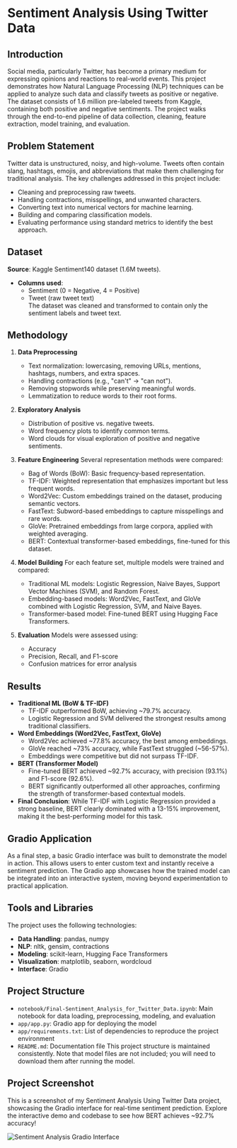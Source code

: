 # Sentiment Analysis Using Twitter Data

## Introduction
Social media, particularly Twitter, has become a primary medium for expressing opinions and reactions to real-world events. This project demonstrates how Natural Language Processing (NLP) techniques can be applied to analyze such data and classify tweets as positive or negative. The dataset consists of 1.6 million pre-labeled tweets from Kaggle, containing both positive and negative sentiments. The project walks through the end-to-end pipeline of data collection, cleaning, feature extraction, model training, and evaluation.

## Problem Statement
Twitter data is unstructured, noisy, and high-volume. Tweets often contain slang, hashtags, emojis, and abbreviations that make them challenging for traditional analysis. The key challenges addressed in this project include:
- Cleaning and preprocessing raw tweets.
- Handling contractions, misspellings, and unwanted characters.
- Converting text into numerical vectors for machine learning.
- Building and comparing classification models.
- Evaluating performance using standard metrics to identify the best approach.

## Dataset
**Source**: Kaggle Sentiment140 dataset (1.6M tweets).  
- **Columns used**:
  - Sentiment (0 = Negative, 4 = Positive)
  - Tweet (raw tweet text)  
The dataset was cleaned and transformed to contain only the sentiment labels and tweet text.

## Methodology
1. **Data Preprocessing**
   - Text normalization: lowercasing, removing URLs, mentions, hashtags, numbers, and extra spaces.
   - Handling contractions (e.g., "can't" → "can not").
   - Removing stopwords while preserving meaningful words.
   - Lemmatization to reduce words to their root forms.

2. **Exploratory Analysis**
   - Distribution of positive vs. negative tweets.
   - Word frequency plots to identify common terms.
   - Word clouds for visual exploration of positive and negative sentiments.

3. **Feature Engineering**
   Several representation methods were compared:
   - Bag of Words (BoW): Basic frequency-based representation.
   - TF-IDF: Weighted representation that emphasizes important but less frequent words.
   - Word2Vec: Custom embeddings trained on the dataset, producing semantic vectors.
   - FastText: Subword-based embeddings to capture misspellings and rare words.
   - GloVe: Pretrained embeddings from large corpora, applied with weighted averaging.
   - BERT: Contextual transformer-based embeddings, fine-tuned for this dataset.

4. **Model Building**
   For each feature set, multiple models were trained and compared:
   - Traditional ML models: Logistic Regression, Naive Bayes, Support Vector Machines (SVM), and Random Forest.
   - Embedding-based models: Word2Vec, FastText, and GloVe combined with Logistic Regression, SVM, and Naive Bayes.
   - Transformer-based model: Fine-tuned BERT using Hugging Face Transformers.

5. **Evaluation**
   Models were assessed using:
   - Accuracy
   - Precision, Recall, and F1-score
   - Confusion matrices for error analysis

## Results
- **Traditional ML (BoW & TF-IDF)**
  - TF-IDF outperformed BoW, achieving ~79.7% accuracy.
  - Logistic Regression and SVM delivered the strongest results among traditional classifiers.
- **Word Embeddings (Word2Vec, FastText, GloVe)**
  - Word2Vec achieved ~77.8% accuracy, the best among embeddings.
  - GloVe reached ~73% accuracy, while FastText struggled (~56-57%).
  - Embeddings were competitive but did not surpass TF-IDF.
- **BERT (Transformer Model)**
  - Fine-tuned BERT achieved ~92.7% accuracy, with precision (93.1%) and F1-score (92.6%).
  - BERT significantly outperformed all other approaches, confirming the strength of transformer-based contextual models.
- **Final Conclusion**: While TF-IDF with Logistic Regression provided a strong baseline, BERT clearly dominated with a 13-15% improvement, making it the best-performing model for this task.

## Gradio Application
As a final step, a basic Gradio interface was built to demonstrate the model in action. This allows users to enter custom text and instantly receive a sentiment prediction. The Gradio app showcases how the trained model can be integrated into an interactive system, moving beyond experimentation to practical application.

## Tools and Libraries
The project uses the following technologies:
- **Data Handling**: pandas, numpy
- **NLP**: nltk, gensim, contractions
- **Modeling**: scikit-learn, Hugging Face Transformers
- **Visualization**: matplotlib, seaborn, wordcloud
- **Interface**: Gradio

## Project Structure
- `notebook/Final-Sentiment_Analysis_for_Twitter_Data.ipynb`: Main notebook for data loading, preprocessing, modeling, and evaluation
- `app/app.py`: Gradio app for deploying the model
- `app/requirements.txt`: List of dependencies to reproduce the project environment
- `README.md`: Documentation file
This project structure is maintained consistently. Note that model files are not included; you will need to download them after running the model.


## Project Screenshot
This is a screenshot of my Sentiment Analysis Using Twitter Data project, showcasing the Gradio interface for real-time sentiment prediction. Explore the interactive demo and codebase to see how BERT achieves ~92.7% accuracy!

![Sentiment Analysis Gradio Interface](<img width="2560" height="1142" alt="image" src="https://github.com/user-attachments/assets/cd10247a-08c9-402a-b470-45041ac72a64" />)
